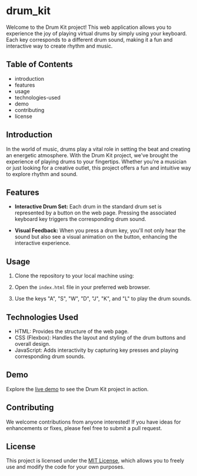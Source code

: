 # drum_kit

Welcome to the Drum Kit project! This web application allows you to experience the joy of playing virtual drums by simply using your keyboard. Each key corresponds to a different drum sound, making it a fun and interactive way to create rhythm and music.

## Table of Contents

- introduction
- features
- usage
- technologies-used
- demo
- contributing
- license

## Introduction

In the world of music, drums play a vital role in setting the beat and creating an energetic atmosphere. With the Drum Kit project, we've brought the experience of playing drums to your fingertips. Whether you're a musician or just looking for a creative outlet, this project offers a fun and intuitive way to explore rhythm and sound.

## Features

- **Interactive Drum Set:** Each drum in the standard drum set is represented by a button on the web page. Pressing the associated keyboard key triggers the corresponding drum sound.

- **Visual Feedback:** When you press a drum key, you'll not only hear the sound but also see a visual animation on the button, enhancing the interactive experience.

## Usage

1. Clone the repository to your local machine using:

2. Open the `index.html` file in your preferred web browser.

3. Use the keys "A", "S", "W", "D", "J", "K", and "L" to play the drum sounds.

## Technologies Used

- HTML: Provides the structure of the web page.
- CSS (Flexbox): Handles the layout and styling of the drum buttons and overall design.
- JavaScript: Adds interactivity by capturing key presses and playing corresponding drum sounds.

## Demo

Explore the [live demo]([https://your-hosted-link.com](https://shailendrashailendra7571.github.io/drum_kit/)) to see the Drum Kit project in action.

## Contributing

We welcome contributions from anyone interested! If you have ideas for enhancements or fixes, please feel free to submit a pull request.

## License

This project is licensed under the [MIT License](LICENSE), which allows you to freely use and modify the code for your own purposes.
